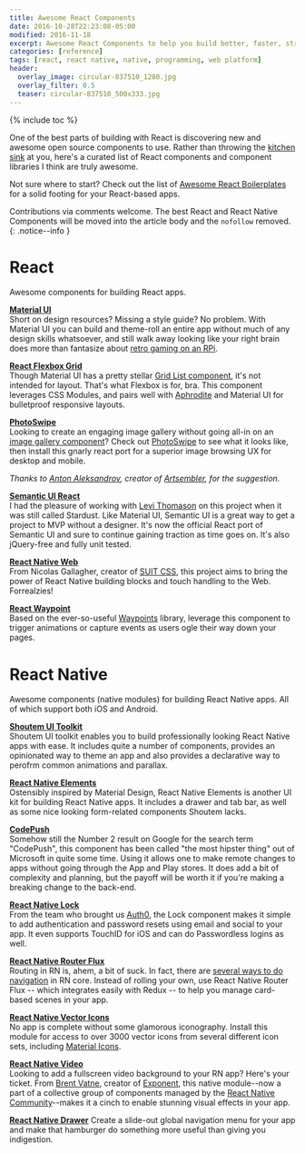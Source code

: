 ```yaml
---
title: Awesome React Components
date: 2016-10-28T22:23:08-05:00
modified: 2016-11-18
excerpt: Awesome React Components to help you build better, faster, stronger apps.
categories: [reference]
tags: [react, react native, native, programming, web platform]
header:
  overlay_image: circular-837510_1280.jpg
  overlay_filter: 0.5
  teaser: circular-837510_500x333.jpg
---
```

{% include toc %}

One of the best parts of building with React is discovering new and awesome open source components to use. Rather than throwing the [kitchen](https://github.com/karl1992/awesome-react-components-all) [sink](https://github.com/enaqx/awesome-react#components) at you, here's a curated list of React components and component libraries I think are truly awesome.

Not sure where to start? Check out the list of [Awesome React Boilerplates](/awesome-react-boilerplates) for a solid footing for your React-based apps.

Contributions via comments welcome. The best React and React Native Components will be moved into the article body and the `nofollow` removed.
{: .notice--info }

# React

Awesome components for building React apps.

**[Material UI](http://www.material-ui.com/)**
<br>Short on design resources? Missing a style guide? No problem. With Material UI you can build and theme-roll an entire app without much of any design skills whatsoever, and still walk away looking like your right brain does more than fantasize about [retro gaming on an RPi](/ultima-underworld-on-rpi/).

**[React Flexbox Grid](https://github.com/roylee0704/react-flexbox-grid)**
<br>Though Material UI has a pretty stellar [Grid List component](http://www.material-ui.com/#/components/grid-list), it's not intended for layout. That's what Flexbox is for, bra. This component leverages CSS Modules, and pairs well with [Aphrodite](https://github.com/Khan/aphrodite) and Material UI for bulletproof responsive layouts.

**[PhotoSwipe](https://github.com/minhtranite/react-photoswipe)**
<br>Looking to create an engaging image gallery without going all-in on an [image gallery component](https://github.com/xiaolin/react-image-gallery)? Check out [PhotoSwipe](http://photoswipe.com) to see what it looks like, then install this gnarly react port for a superior image browsing UX for desktop and mobile.

_Thanks to [Anton Aleksandrov](https://github.com/anton-aleksandrov), creator of [Artsembler](https://artsembler.com/), for the suggestion._

**[Semantic UI React](https://github.com/Semantic-Org/Semantic-UI-React)**
<br>I had the pleasure of working with [Levi Thomason](https://github.com/levithomason) on this project when it was still called Stardust. Like Material UI, Semantic UI is a great way to get a project to MVP without a designer. It's now the official React port of Semantic UI and sure to continue gaining traction as time goes on. It's also jQuery-free and fully unit tested.

**[React Native Web](https://github.com/necolas/react-native-web)**
<br>From Nicolas Gallagher, creator of [SUIT CSS](https://suitcss.github.io/), this project aims to bring the power of React Native building blocks and touch handling to the Web. Forrealzies!

**[React Waypoint](https://github.com/brigade/react-waypoint)**
<br>Based on the ever-so-useful [Waypoints](http://imakewebthings.com/waypoints/) library, leverage this component to trigger animations or capture events as users ogle their way down your pages.

# React Native

Awesome components (native modules) for building React Native apps. All of which support both iOS and Android.

**[Shoutem UI Toolkit](https://shoutem.github.io/ui/)**
<br>Shoutem UI toolkit enables you to build professionally looking React Native apps with ease. It includes quite a number of components, provides an opinionated way to theme an app and also provides a declarative way to perofrm common animations and parallax.

**[React Native Elements](https://github.com/react-native-community/React-Native-Elements)**
<br>Ostensibly inspired by Material Design, React Native Elements is another UI kit for building React Native apps. It includes a drawer and tab bar, as well as some nice looking form-related components Shoutem lacks.

**[CodePush](https://microsoft.github.io/code-push/)**
<br>Somehow still the Number 2 result on Google for the search term "CodePush", this component has been called "the most hipster thing" out of Microsoft in quite some time. Using it allows one to make remote changes to apps without going through the App and Play stores. It does add a bit of complexity and planning, but the payoff will be worth it if you're making a breaking change to the back-end.

**[React Native Lock](https://auth0.com/lock)**
<br>From the team who brought us [Auth0](https://auth0.com/), the Lock component makes it simple to add authentication and password resets using email and social to your app. It even supports TouchID for iOS and can do Passwordless logins as well.

**[React Native Router Flux](https://github.com/aksonov/react-native-router-flux/)**
<br>Routing in RN is, ahem, a bit of suck. In fact, there are [several ways to do navigation](https://facebook.github.io/react-native/docs/navigation.html) in RN core. Instead of rolling your own, use React Native Router Flux -- which integrates easily with Redux -- to help you manage card-based scenes in your app.

**[React Native Vector Icons](https://github.com/oblador/react-native-vector-icons)**
<br>No app is complete without some glamorous iconography. Install this module for access to over 3000 vector icons from several different icon sets, including [Material Icons](https://design.google.com/icons/).

**[React Native Video](https://github.com/react-native-community/react-native-video)**
<br>Looking to add a fullscreen video background to your RN app? Here's your ticket. From [Brent Vatne](https://github.com/brentvatne), creator of [Exponent](https://www.getexponent.com/), this native module--now a part of a collective group of components managed by the [React Native Community](https://github.com/react-native-community/)--makes it a cinch to enable stunning visual effects in your app.

**[React Native Drawer](https://github.com/root-two/react-native-drawer)**
Create a slide-out global navigation menu for your app and make that hamburger do something more useful than giving you indigestion.
